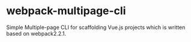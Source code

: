 # webpack-multipage-cli
Simple Multiple-page CLI for scaffolding Vue.js projects which is written based on webpack2.2.1.
